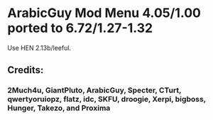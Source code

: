 # ArabicGuy Mod Menu 4.05/1.00 ported to 6.72/1.27-1.32
Use HEN 2.13b/leeful.

## Credits:
### 2Much4u, GiantPluto, ArabicGuy, Specter, CTurt, qwertyoruiopz, flatz, idc, SKFU, droogie, Xerpi, bigboss, Hunger, Takezo, and Proxima
